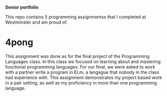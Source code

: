 **Senior portfolio**

This repo contains 5 programming assignmentss that I completed at Westminster and am proud of.

# 4pong
This assignment was done as for the final project of the Programming Languages class. In this class we focused on learning about and mastering functional programming languages. For our final, we were asked to work with a partner write a program in ELm, a langague that nobody in the class had experience with. This assignment demonstrates my project based work in a pair setting, as well as my proficiency in more than one programming language.


